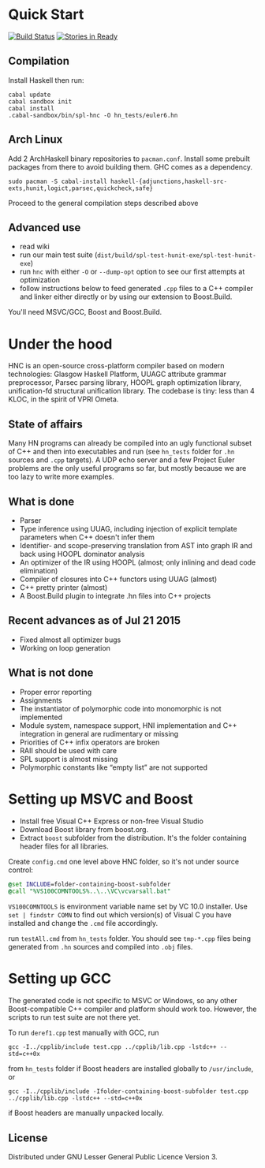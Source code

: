 # Quick Start

[![Build Status](https://secure.travis-ci.org/nponeccop/HNC.png?branch=master)](http://travis-ci.org/nponeccop/HNC)
[![Stories in Ready](https://badge.waffle.io/nponeccop/HNC.png?label=ready&title=Ready)](https://waffle.io/nponeccop/HNC)

## Compilation

Install Haskell then run:

```
cabal update
cabal sandbox init
cabal install
.cabal-sandbox/bin/spl-hnc -O hn_tests/euler6.hn
```

## Arch Linux

Add 2 ArchHaskell binary repositories to `pacman.conf`. Install
some prebuilt packages from there to avoid building them. GHC comes
as a dependency.

```
sudo pacman -S cabal-install haskell-{adjunctions,haskell-src-exts,hunit,logict,parsec,quickcheck,safe}
```

Proceed to the general compilation steps described above

## Advanced use

- read wiki
- run our main test suite (`dist/build/spl-test-hunit-exe/spl-test-hunit-exe`)
- run `hnc` with either `-O` or `--dump-opt` option to see our first attempts at optimization
- follow instructions below to feed generated `.cpp` files to a C++ compiler 
  and linker either directly or by using our extension to Boost.Build.

You'll need MSVC/GCC, Boost and Boost.Build.

# Under the hood

HNC is an open-source cross-platform compiler based on modern technologies: Glasgow Haskell Platform, 
UUAGC attribute grammar preprocessor, Parsec parsing library, HOOPL graph optimization library, unification-fd structural unification library. The codebase is tiny: less than 4 KLOC, in the spirit of VPRI Ometa.

## State of affairs

Many HN programs can already be compiled into an ugly functional subset of C++ and 
then into executables and run (see `hn_tests` folder for `.hn` sources and `.cpp` targets). 
A UDP echo server and a few Project Euler problems are the only useful programs so far, 
but mostly because we are too lazy to write more examples.

## What is done

- Parser
- Type inference using UUAG, including injection of explicit template parameters when C++ doesn't infer them
- Identifier- and scope-preserving translation from AST into graph IR and back using HOOPL dominator analysis
- An optimizer of the IR using HOOPL (almost; only inlining and dead code elimination)
- Compiler of closures into C++ functors using UUAG (almost)
- C++ pretty printer (almost)
- A Boost.Build plugin to integrate .hn files into C++ projects

## Recent advances as of Jul 21 2015

- Fixed almost all optimizer bugs
- Working on loop generation

## What is not done

- Proper error reporting
- Assignments
- The instantiator of polymorphic code into monomorphic is not implemented
- Module system, namespace support, HNI implementation and C++ integration in general are rudimentary or missing
- Priorities of C++ infix operators are broken
- RAII should be used with care
- SPL support is almost missing
- Polymorphic constants like “empty list” are not supported

# Setting up MSVC and Boost

- Install free Visual C++ Express or non-free Visual Studio
- Download Boost library from boost.org. 
- Extract `boost` subfolder from the distribution. It's the folder containing header files for all libraries.

Create `config.cmd` one level above HNC folder, so it's not under source control:

```cmd
@set INCLUDE=folder-containing-boost-subfolder
@call "%VS100COMNTOOLS%..\..\VC\vcvarsall.bat"
```

`VS100COMNTOOLS` is environment variable name set by VC 10.0 installer. Use `set | findstr COMN` to find 
out which version(s) of Visual C you have installed and change the `.cmd` file accordingly.

run `testAll.cmd` from `hn_tests` folder. You should see `tmp-*.cpp` files being generated 
from `.hn` sources and compiled into `.obj` files.

# Setting up GCC

The generated code is not specific to MSVC or Windows, so any other Boost-compatible C++ compiler 
and platform should work too. However, the scripts to run test suite are not there yet. 

To run `deref1.cpp` test manually with GCC, run

```
gcc -I../cpplib/include test.cpp ../cpplib/lib.cpp -lstdc++ --std=c++0x
```

from `hn_tests` folder if Boost headers are installed globally to `/usr/include`, or

```
gcc -I../cpplib/include -Ifolder-containing-boost-subfolder test.cpp  ../cpplib/lib.cpp -lstdc++ --std=c++0x
```

if Boost headers are manually unpacked locally.

## License

Distributed under GNU Lesser General Public Licence Version 3.

